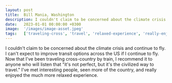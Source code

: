 ```yaml
---
layout: post
title:  Bill Mania, Washington
description: I couldn't claim to be concerned about the climate crisis and continue to fly. I can't expect to improve transit options across the US if I continue t...
date:   2023-01-01 00:00:00 +0300
image:  '/images/image-asset.jpeg'
tags:   ['traveling-cross', 'travel', 'relaxed-experience', 'really-enjoyed', 'climate-crisis', 'civilized-way', 'us', 'train']
---
```

I couldn't claim to be concerned about the climate crisis and continue to fly. I can't expect to improve transit options across the US if I continue to fly. Now that I've been traveling cross-country by train, I recommend it to anyone who will listen that "it's not perfect, but it's the civilized way to travel." I've met interesting people, seen more of the country, and really enjoyed the much more relaxed experience.

